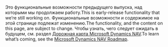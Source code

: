 <span data-ttu-id="fb4de-101">Это функциональные возможности предыдущего выпуска, над которыми мы продолжаем работу.</span><span class="sxs-lookup"><span data-stu-id="fb4de-101">This is early-release functionality that we’re still working on.</span></span> <span data-ttu-id="fb4de-102">Функциональные возможности и содержимое на этой странице подлежат изменению.</span><span class="sxs-lookup"><span data-stu-id="fb4de-102">The functionality, and the content on this page, are subject to change.</span></span> <span data-ttu-id="fb4de-103">Чтобы узнать, чего следует ожидать в будущем, см. раздел [Дорожная карта Microsoft Dynamics NAV](https://go.microsoft.com/fwlink/?linkid=842139).</span><span class="sxs-lookup"><span data-stu-id="fb4de-103">To learn what’s coming, see the [Microsoft Dynamics NAV Roadmap](https://go.microsoft.com/fwlink/?linkid=842139).</span></span>